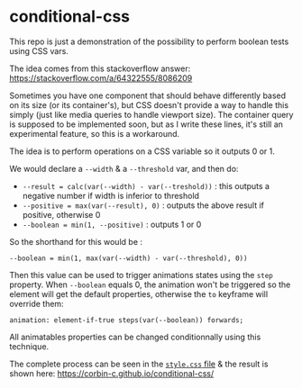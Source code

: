 # conditional-css

This repo is just a demonstration of the possibility to perform boolean tests using
CSS vars.

The idea comes from this stackoverflow answer: https://stackoverflow.com/a/64322555/8086209

Sometimes you have one component that should behave differently based on its
size (or its container's), but CSS doesn't provide a way to handle this simply
(just like media queries to handle viewport size). The container query is
supposed to be implemented soon, but as I write these lines, it's still an
experimental feature, so this is a workaround.

The idea is to perform operations on a CSS variable so it outputs 0 or 1.

We would declare a `--width` & a `--threshold` var, and then do:

  * `--result = calc(var(--width) - var(--treshold))` : this outputs a negative number if width is inferior to threshold
  * `--positive = max(var(--result), 0)` : outputs the above result if positive, otherwise 0
  * `--boolean = min(1, --positive)` : outputs 1 or 0

So the shorthand for this would be :

`--boolean = min(1, max(var(--width) - var(--threshold), 0))`

Then this value can be used to trigger animations states using the `step` property.
When `--boolean` equals 0, the animation won't be triggered so the element will
get the default properties, otherwise the `to` keyframe will override them:

`animation: element-if-true steps(var(--boolean)) forwards;`

All animatables properties can be changed conditionnally using this technique.

The complete process can be seen in the [`style.css` file](./style.css) & the
result is shown here: https://corbin-c.github.io/conditional-css/
